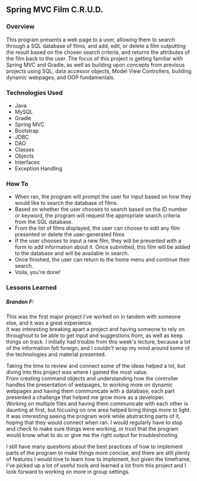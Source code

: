 ## Spring MVC Film C.R.U.D.

### Overview
This program presents a web page to a user, allowing them to search through a SQL database of films, and add, edit, or delete a film outputting the result based on the chosen search criteria, and returns the attributes of the film back to the user. The focus of this project is getting familiar with Spring MVC and Gradle, as well as building upon concepts from previous projects using SQL, data accessor objects, Model View Controllers, building dynamic webpages, and OOP fundamentals.


### Technologies Used
* Java
* MySQL
* Gradle
* Spring MVC
* Bootstrap
* JDBC
* DAO
* Classes
* Objects
* Interfaces
* Exception Handling


### How To
- When ran, the program will prompt the user for input based on how they would like to search the database of films.
- Based on whether the user chooses to search based on the ID number or keyword, the program will request the appropriate search criteria from the SQL database.
- From the list of films displayed, the user can choose to edit any film presented or delete the user-generated films
- If the user chooses to input a new film, they will be presented with a form to add information about it. Once submitted, this film will be added to the database and will be available in search.
- Once finished, the user can return to the home menu and continue their search.
- Voila, you're done!


### Lessons Learned

##### Brandon F:
This was the first major project I've worked on in tandem with someone else, and it was a great experience.  
It was interesting breaking apart a project and having someone to rely on throughout to be able to get input and suggestions from, as well as  keep things on track. I initially had trouble from this week's lecture, because a lot of the information felt foreign, and I couldn't wrap my mind around some of the technologies and material presented.  

Taking the time to review and connect some of the ideas helped a lot, but diving into this project was where I gained the most value.  
From creating command objects and understanding how the controller handles the presentation of webpages, to working more on dynamic webpages and having them communicate with a database, each part presented a challenge that helped me grow more as a developer.  
Working on multiple files and having them communicate with each other is daunting at first, but focusing on one area helped bring things more to light.
It was interesting seeing the program work while abstracting parts of it, hoping that they would connect when ran.
I would regularly have to stop and check to make sure things were working, or trust that the program would know what to do or give me the right output for troubleshooting.   

I still have many questions about the best practices of how to implement parts of the program to make things more concise, and there are still plenty of features I would love to learn how to implement, but given the timeframe, I've picked up a lot of useful tools and learned a lot from this project and I look forward to working on more in group settings. 
